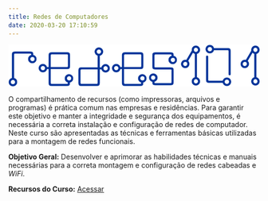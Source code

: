 ```yaml
---
title: Redes de Computadores
date: 2020-03-20 17:10:59
---
```


<img src="../../assets/media/img/cursos/logo-redes101.png" alt="Redes de Computadores" title="Redes de Computadores" class="img-50  bg-white">

O compartilhamento de recursos (como impressoras, arquivos e programas) é prática comum nas empresas e residências. Para garantir este objetivo e manter a integridade e segurança dos equipamentos, é necessária a correta instalação e configuração de redes de computador. Neste curso são apresentadas as técnicas e ferramentas básicas utilizadas para a montagem de redes funcionais.

**Objetivo Geral:** Desenvolver e aprimorar as habilidades técnicas e manuais necessárias para a correta montagem e configuração de redes cabeadas e *WiFi*.

**Recursos do Curso:** [Acessar](./redes.html)